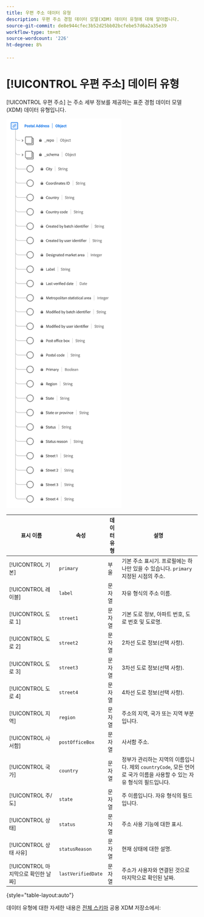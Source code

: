 ```yaml
---
title: 우편 주소 데이터 유형
description: 우편 주소 경험 데이터 모델(XDM) 데이터 유형에 대해 알아봅니다.
source-git-commit: de8e944cfec3b52d25bb02bcfebe57d6a2a35e39
workflow-type: tm+mt
source-wordcount: '226'
ht-degree: 8%

---
```


# [!UICONTROL 우편 주소] 데이터 유형

[!UICONTROL 우편 주소] 는 주소 세부 정보를 제공하는 표준 경험 데이터 모델(XDM) 데이터 유형입니다.

![의 다이어그램 [!UICONTROL 우편 주소] 데이터 유형.](../images/data-types/postal-address.png)

| 표시 이름 | 속성 | 데이터 유형 | 설명 |
|------------------------------------|------------------|-----------|-----------------------------------------------------------------------------------------------|
| [!UICONTROL 기본] | `primary` | 부울 | 기본 주소 표시기. 프로필에는 하나만 있을 수 있습니다. `primary` 지정된 시점의 주소. |
| [!UICONTROL 레이블] | `label` | 문자열 | 자유 형식의 주소 이름. |
| [!UICONTROL 도로 1] | `street1` | 문자열 | 기본 도로 정보, 아파트 번호, 도로 번호 및 도로명. |
| [!UICONTROL 도로 2] | `street2` | 문자열 | 2차선 도로 정보(선택 사항). |
| [!UICONTROL 도로 3] | `street3` | 문자열 | 3차선 도로 정보(선택 사항). |
| [!UICONTROL 도로 4] | `street4` | 문자열 | 4차선 도로 정보(선택 사항). |
| [!UICONTROL 지역] | `region` | 문자열 | 주소의 지역, 국가 또는 지역 부분입니다. |
| [!UICONTROL 사서함] | `postOfficeBox` | 문자열 | 사서함 주소. |
| [!UICONTROL 국가] | `country` | 문자열 | 정부가 관리하는 지역의 이름입니다. 제외 ``countryCode``, 모든 언어로 국가 이름을 사용할 수 있는 자유 형식의 필드입니다. |
| [!UICONTROL 주/도] | `state` | 문자열 | 주 이름입니다. 자유 형식의 필드입니다. |
| [!UICONTROL 상태] | `status` | 문자열 | 주소 사용 기능에 대한 표시. |
| [!UICONTROL 상태 사유] | `statusReason` | 문자열 | 현재 상태에 대한 설명. |
| [!UICONTROL 마지막으로 확인한 날짜] | `lastVerifiedDate` | 문자열 | 주소가 사용자와 연결된 것으로 마지막으로 확인된 날짜. |

{style="table-layout:auto"}

데이터 유형에 대한 자세한 내용은 [전체 스키마](https://github.com/adobe/xdm/blob/master/docs/reference/datatypes/address.schema.json) 공용 XDM 저장소에서:
